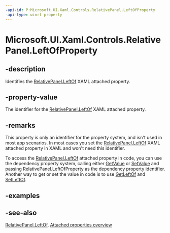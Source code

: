 ```yaml
---
-api-id: P:Microsoft.UI.Xaml.Controls.RelativePanel.LeftOfProperty
-api-type: winrt property
---
```


<!-- Property syntax
public Windows.UI.Xaml.DependencyProperty LeftOfProperty { get; }
-->

# Microsoft.UI.Xaml.Controls.RelativePanel.LeftOfProperty

## -description
Identifies the [RelativePanel.LeftOf](relativepanel_leftof.md) XAML attached property.

## -property-value
The identifier for the [RelativePanel.LeftOf](relativepanel_leftof.md) XAML attached property.

## -remarks
This property is only an identifier for the property system, and isn't used in most app scenarios. In most cases you set the [RelativePanel.LeftOf](relativepanel_leftof.md) XAML attached property in XAML and won't need this identifier.

To access the [RelativePanel.LeftOf](relativepanel_leftof.md) attached property in code, you can use the dependency property system, calling either [GetValue](/uwp/api/windows.ui.xaml.dependencyobject.getvalue(windows.ui.xaml.dependencyproperty)) or [SetValue](/uwp/api/windows.ui.xaml.dependencyobject.setvalue(windows.ui.xaml.dependencyproperty,system.object)) and passing RelativePanel.LeftOfProperty as the dependency property identifier. Another way to get or set the value in code is to use [GetLeftOf](relativepanel_getleftof_1374910530.md) and [SetLeftOf](relativepanel_setleftof_335958488.md).

## -examples

## -see-also

[RelativePanel.LeftOf](relativepanel_leftof.md), [Attached properties overview](/windows/uwp/xaml-platform/attached-properties-overview)
